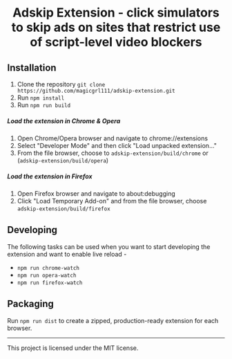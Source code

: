 <div align="center">
  <h1>
    Adskip Extension - click simulators to skip ads on sites that restrict use of script-level video blockers
  </h1>
</div>

## Installation
1. Clone the repository `git clone https://github.com/magicgrl111/adskip-extension.git`
2. Run `npm install`
3. Run `npm run build`


##### Load the extension in Chrome & Opera
1. Open Chrome/Opera browser and navigate to chrome://extensions
2. Select "Developer Mode" and then click "Load unpacked extension..."
3. From the file browser, choose to `adskip-extension/build/chrome` or (`adskip-extension/build/opera`)


##### Load the extension in Firefox
1. Open Firefox browser and navigate to about:debugging
2. Click "Load Temporary Add-on" and from the file browser, choose `adskip-extension/build/firefox`

## Developing
The following tasks can be used when you want to start developing the extension and want to enable live reload -

- `npm run chrome-watch`
- `npm run opera-watch`
- `npm run firefox-watch`


## Packaging
Run `npm run dist` to create a zipped, production-ready extension for each browser.

-----------
This project is licensed under the MIT license.
